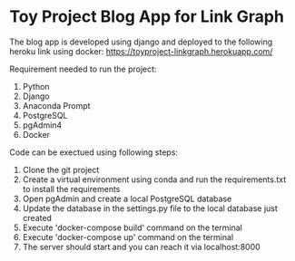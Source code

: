 # Toy Project Blog App for Link Graph

The blog app is developed using django and deployed to the following heroku link using docker:
https://toyproject-linkgraph.herokuapp.com/

Requirement needed to run the project:
1. Python
2. Django
3. Anaconda Prompt
4. PostgreSQL
5. pgAdmin4
6. Docker

Code can be exectued using following steps:

1. Clone the git project
2. Create a virtual environment using conda and run the requirements.txt to install the requirements
3. Open pgAdmin and create a local PostgreSQL database
4. Update the database in the settings.py file to the local database just created
5. Execute 'docker-compose build' command on the terminal
6. Execute 'docker-compose up' command on the terminal
7. The server should start and you can reach it via localhost:8000
